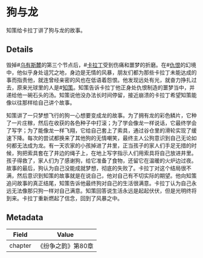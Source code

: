 # 狗与龙
知策给卡拉丁讲了狗与龙的故事。

## Details
毁掉#[乌有斯麓](locations/urithiru)的第三个节点后，#[卡拉丁](characters/kaladin)受到伤痛和噩梦的折磨。在#[仇恨](characters/odium)的幻境中，他似乎身处诅咒之地，身边是无情的风暴，朋友们都为那些卡拉丁未能达成的事而指责他，就连曾经亲密的风也在低语着怨恨。他发现远处有光，就奋力挣扎过去，原来光球里的人是#[知策](characters/wit)。知策告诉卡拉丁他正身处仇恨制造的噩梦当中，并递给他一碗石头的汤。知策说他没办法长时间停留，接近崩溃的卡拉丁希望知策能像以往那样给自己讲个故事。

知策讲了一只梦想飞行的狗一心想要变成龙的故事。为了拥有龙的彩色鳞片，它种了一片庄稼，然后在收获的各色种子中打滚；为了学会像龙一样说话，它最终学会了写字；为了能像龙一样飞翔，它给自己套上了索具，通过谷仓里的滑轮实现了缓速下降。每次的尝试都换来了其他狗的无情嘲笑，最终主人公狗意识到自己无论如何都无法成为龙。有一天农家的小孩掉进了井里，正当孩子的家人们手足无措的时候，狗把索具套在了井边的绳子上，在地上写字指示人们用索具将自己放进井里。孩子得救了，家人们为了感谢狗，给它准备了食物，还留它在温暖的火炉边过夜。故事的最后，狗认为自己没能成就梦想，彻底的失败了。卡拉丁对这个结局很不满，然后意识到知策的故事就是在说自己，他对自己有不切实际的期望。他向知策追问故事的真正结尾，知策告诉他最终狗对自己的生活很满意。卡拉丁认为自己永远无法像那只狗一样对自己满意。知策回答说生活永远是起起伏伏，但是光明终将到来。卡拉丁重新燃起了信念，回到了风暴之中。

## Metadata
| Field | Value |
| ----- | ----- |
| chapter | 《纷争之韵》第80章 |
